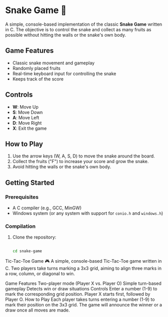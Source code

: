# Snake Game 🐍

A simple, console-based implementation of the classic **Snake Game** written in C. The objective is to control the snake and collect as many fruits as possible without hitting the walls or the snake's own body.

## Game Features
- Classic snake movement and gameplay
- Randomly placed fruits
- Real-time keyboard input for controlling the snake
- Keeps track of the score

## Controls
- **W**: Move Up
- **S**: Move Down
- **A**: Move Left
- **D**: Move Right
- **X**: Exit the game

## How to Play
1. Use the arrow keys (W, A, S, D) to move the snake around the board.
2. Collect the fruits ("F") to increase your score and grow the snake.
3. Avoid hitting the walls or the snake's own body.

## Getting Started

### Prerequisites
- A C compiler (e.g., GCC, MinGW)
- Windows system (or any system with support for `conio.h` and `windows.h`)

### Compilation

1. Clone the repository:
   ```bash
 
   cd snake-game

Tic-Tac-Toe Game 🎮
A simple, console-based Tic-Tac-Toe game written in C. Two players take turns marking a 3x3 grid, aiming to align three marks in a row, column, or diagonal to win.

Game Features
Two-player mode (Player X vs. Player O)
Simple turn-based gameplay
Detects win or draw situations
Controls
Enter a number (1-9) to mark the corresponding grid position.
Player X starts first, followed by Player O.
How to Play
Each player takes turns entering a number (1-9) to mark their position on the 3x3 grid.
The game will announce the winner or a draw once all moves are made.
